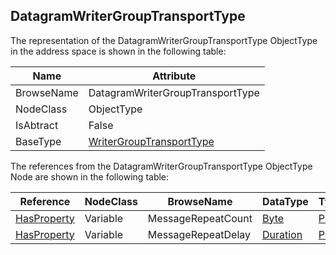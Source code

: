 <!-- objecttype -->
## DatagramWriterGroupTransportType
The representation of the DatagramWriterGroupTransportType ObjectType in the address space is shown in the following table:  

|Name|Attribute|
|---|---|
|BrowseName|DatagramWriterGroupTransportType|
|NodeClass|ObjectType|
|IsAbtract|False|
|BaseType|[WriterGroupTransportType](../../../Part14/ObjectTypes/WriterGroupTransportType/readme.md)|

The references from the DatagramWriterGroupTransportType ObjectType Node are shown in the following table:  

|Reference|NodeClass|BrowseName|DataType|TypeDefinition|ModellingRule|
|---|---|---|---|---|---|
|[HasProperty](../../../Part3/ReferenceTypes/HasProperty/readme.md)|Variable|MessageRepeatCount|[Byte](../../../Part3/DataTypes/Byte/readme.md)|[PropertyType](../../Part5/VariableTypes/PropertyType/readme.md)|[Mandatory](../../Objects/Mandatory/readme.md)|
|[HasProperty](../../../Part3/ReferenceTypes/HasProperty/readme.md)|Variable|MessageRepeatDelay|[Duration](../../../Part3/DataTypes/Duration/readme.md)|[PropertyType](../../Part5/VariableTypes/PropertyType/readme.md)|[Mandatory](../../Objects/Mandatory/readme.md)|

